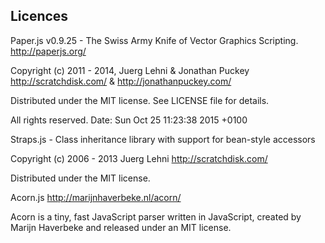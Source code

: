 ## Licences

 Paper.js v0.9.25 - The Swiss Army Knife of Vector Graphics Scripting.
 http://paperjs.org/
 
Copyright (c) 2011 - 2014, Juerg Lehni & Jonathan Puckey
http://scratchdisk.com/ & http://jonathanpuckey.com/

Distributed under the MIT license. See LICENSE file for details.

All rights reserved.
Date: Sun Oct 25 11:23:38 2015 +0100

Straps.js - Class inheritance library with support for bean-style accessors

Copyright (c) 2006 - 2013 Juerg Lehni
http://scratchdisk.com/

Distributed under the MIT license.

Acorn.js
http://marijnhaverbeke.nl/acorn/
 
Acorn is a tiny, fast JavaScript parser written in JavaScript,
created by Marijn Haverbeke and released under an MIT license.